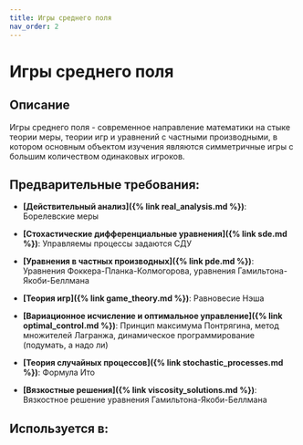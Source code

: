 ```yaml
---
title: Игры среднего поля
nav_order: 2
---
```


# Игры среднего поля


## Описание 
Игры среднего поля - современное направление математики на стыке теории меры, теории игр и уравнений с частными производными, 
в котором основным объектом изучения являются симметричные игры с большим количеством одинаковых игроков. 


## Предварительные требования:

- **[Действительный анализ]({% link real_analysis.md %})**: Борелевские меры


- **[Стохастические дифференциальные уравнения]({% link sde.md %})**: Управляемы процессы задаются СДУ


- **[Уравнения в частных производных]({% link pde.md %})**: Уравнения Фоккера-Планка-Колмогорова, уравнения Гамильтона-Якоби-Беллмана


- **[Теория игр]({% link game_theory.md %})**: Равновесие Нэша


- **[Вариационное исчисление и оптимальное управление]({% link optimal_control.md %})**: Принцип максимума Понтрягина, метод множителей Лагранжа, динамическое программирование (подумать, а надо ли)


- **[Теория случайных процессов]({% link stochastic_processes.md %})**: Формула Ито


- **[Вязкостные решения]({% link viscosity_solutions.md %})**: Вязкостное решение уравнения Гамильтона-Якоби-Беллмана



## Используется в:
